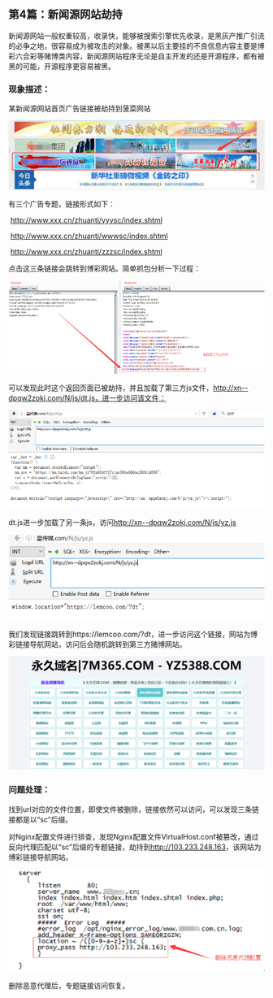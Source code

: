 ## 第4篇：新闻源网站劫持

新闻源网站一般权重较高，收录快，能够被搜索引擎优先收录，是黑灰产推广引流的必争之地，很容易成为被攻击的对象。被黑以后主要挂的不良信息内容主要是博彩六合彩等赌博类内容，新闻源网站程序无论是自主开发的还是开源程序，都有被黑的可能，开源程序更容易被黑。

### 现象描述：

某新闻源网站首页广告链接被劫持到菠菜网站

![](./image/4-1.png)

有三个广告专题，链接形式如下：

​	http://www.xxx.cn/zhuanti/yyysc/index.shtml

​	http://www.xxx.cn/zhuanti/wwwsc/index.shtml

​	http://www.xxx.cn/zhuanti/zzzsc/index.shtml

点击这三条链接会跳转到博彩网站。简单抓包分析一下过程：

![](./image/4-2.png)

可以发现此时这个返回页面已被劫持，并且加载了第三方js文件，http://xn--dpqw2zokj.com/N/js/dt.js，进一步访问该文件：

![](./image/4-3.png)

dt.js进一步加载了另一条js，访问<http://xn--dpqw2zokj.com/N/js/yz.js>

![](./image/4-4.png)

我们发现链接跳转到https://lemcoo.com/?dt，进一步访问这个链接，网站为博彩链接导航网站，访问后会随机跳转到第三方赌博网站。

![](./image/4-5.png)

### 问题处理：

找到url对应的文件位置，即使文件被删除，链接依然可以访问，可以发现三条链接都是以“sc”后缀。

对Nginx配置文件进行排查，发现Nginx配置文件VirtualHost.conf被篡改，通过反向代理匹配以“sc”后缀的专题链接，劫持到<http://103.233.248.163>，该网站为博彩链接导航网站。

![](./image/4-6.png)

删除恶意代理后，专题链接访问恢复。